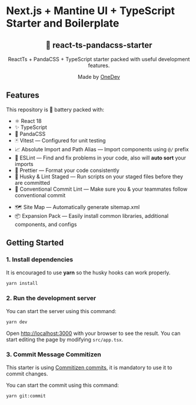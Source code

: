 # Next.js + Mantine UI + TypeScript Starter and Boilerplate

<div align="center">
  <h2>🔋 react-ts-pandacss-starter</h2>
  <p>ReactTs + PandaCSS + TypeScript starter packed with useful development features.</p>
  <p>Made by <a href="https://www.onedev.my.id/">OneDev</a></p>

<!-- [![GitHub Repo stars](https://img.shields.io/github/stars/theodorusclarence/ts-nextjs-tailwind-starter)](https://github.com/theodorusclarence/ts-nextjs-tailwind-starter/stargazers)
[![Depfu](https://badges.depfu.com/badges/fc6e730632ab9dacaf7df478a08684a7/overview.svg)](https://depfu.com/github/theodorusclarence/ts-nextjs-tailwind-starter?project_id=30160)
[![Last Update](https://img.shields.io/badge/deps%20update-every%20sunday-blue.svg)](https://shields.io/) -->

</div>

## Features

This repository is 🔋 battery packed with:

- ⚛️ React 18
- ✨ TypeScript
- 🐼 PandaCSS
- 🃏 Vitest — Configured for unit testing
- 📈 Absolute Import and Path Alias — Import components using `@/` prefix
- 📏 ESLint — Find and fix problems in your code, also will **auto sort** your imports
- 💖 Prettier — Format your code consistently
- 🐶 Husky & Lint Staged — Run scripts on your staged files before they are committed
- 🤖 Conventional Commit Lint — Make sure you & your teammates follow conventional commit
<!-- - ⏰ Release Please — Generate your changelog by activating the `release-please` workflow
- 👷 Github Actions — Lint your code on PR -->
  <!-- - 🚘 Automatic Branch and Issue Autolink — Branch will be automatically created on issue **assign**, and auto linked on PR -->
  <!-- - 🔥 Snippets — A collection of useful snippets
- 👀 Default Open Graph — Awesome open graph generated using [og](https://github.com/theodorusclarence/og), fork it and deploy! -->
- 🗺 Site Map — Automatically generate sitemap.xml
- 📦 Expansion Pack — Easily install common libraries, additional components, and configs

<!-- See the 👉 [feature details and changelog](https://github.com/theodorusclarence/ts-nextjs-tailwind-starter/blob/main/CHANGELOG.md) 👈 for more. -->

<!-- You can also check all of the **details and demos** on my blog post:

- [One-stop Starter to Maximize Efficiency on Next.js & Tailwind CSS Projects](https://theodorusclarence.com/blog/one-stop-starter) -->

## Getting Started

### 1. Install dependencies

It is encouraged to use **yarn** so the husky hooks can work properly.

```bash
yarn install
```

### 2. Run the development server

You can start the server using this command:

```bash
yarn dev
```

Open [http://localhost:3000](http://localhost:3000) with your browser to see the result. You can start editing the page by modifying `src/app.tsx`.

### 3. Commit Message Commitizen

This starter is using [Commitizen commits](https://commitizen-tools.github.io/commitizen/), it is mandatory to use it to commit changes.

You can start the commit using this command:

```bash
yarn git:commit
```

<!-- ## Projects using ts-nextjs-mantine ui-starter -->

<!--
TEMPLATE
- [sitename](https://sitelink.com) ([Source](https://github.com/githublink))
- [sitename](https://sitelink.com)
-->

<!-- - [theodorusclarence.com](https://theodorusclarence.com) ([Source](https://github.com/theodorusclarence/theodorusclarence.com))
- [Notiolink](https://notiolink.thcl.dev/) ([Source](https://github.com/theodorusclarence/notiolink))

Are you using this starter? Please add your page (and repo) to the end of the list via a [Pull Request](https://github.com/theodorusclarence/ts-nextjs-tailwind-starter/edit/main/README.md). 😃 -->

<!-- ## Expansion Pack 📦

This starter is now equipped with an [expansion pack](https://github.com/theodorusclarence/expansion-pack).

You can easily add expansion such as React Hook Form + Components, Storybook, and more just using a single command line.

https://user-images.githubusercontent.com/55318172/146631994-e1cac137-1664-4cfe-950b-a96decc1eaa6.mp4

Check out the [expansion pack repository](https://github.com/theodorusclarence/expansion-pack) for the commands -->

